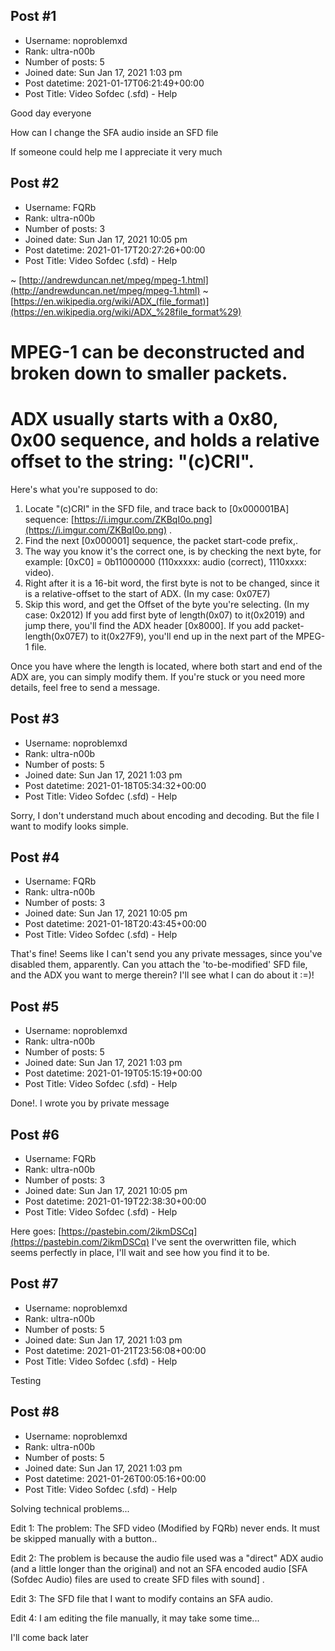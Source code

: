 ## Post #1
- Username: noproblemxd
- Rank: ultra-n00b
- Number of posts: 5
- Joined date: Sun Jan 17, 2021 1:03 pm
- Post datetime: 2021-01-17T06:21:49+00:00
- Post Title: Video Sofdec (.sfd) - Help

Good day everyone  

How can I change the SFA audio inside an SFD file  

If someone could help me I appreciate it very much
## Post #2
- Username: FQRb
- Rank: ultra-n00b
- Number of posts: 3
- Joined date: Sun Jan 17, 2021 10:05 pm
- Post datetime: 2021-01-17T20:27:26+00:00
- Post Title: Video Sofdec (.sfd) - Help

~ [http://andrewduncan.net/mpeg/mpeg-1.html](http://andrewduncan.net/mpeg/mpeg-1.html)
~ [https://en.wikipedia.org/wiki/ADX_(file_format)](https://en.wikipedia.org/wiki/ADX_%28file_format%29)
# MPEG-1 can be deconstructed and broken down to smaller packets.
# ADX usually starts with a 0x80, 0x00 sequence, and holds a relative offset to the string: "(c)CRI".

Here's what you're supposed to do:
1. Locate "(c)CRI" in the SFD file, and trace back to [0x000001BA] sequence: [https://i.imgur.com/ZKBqI0o.png](https://i.imgur.com/ZKBqI0o.png) .
2. Find the next [0x000001] sequence, the packet start-code prefix,.
3. The way you know it's the correct one, is by checking the next byte, for example: [0xC0] = 0b11000000 (110xxxxx: audio (correct), 1110xxxx: video).
5. Right after it is a 16-bit word, the first byte is not to be changed, since it is a relative-offset to the start of ADX. (In my case: 0x07E7)
6. Skip this word, and get the Offset of the byte you're selecting. (In my case: 0x2012)
If you add first byte of length(0x07) to it(0x2019) and jump there, you'll find the ADX header [0x8000].
If you add packet-length(0x07E7) to it(0x27F9), you'll end up in the next part of the MPEG-1 file.

Once you have where the length is located, where both start and end of the ADX are, you can simply modify them.
If you're stuck or you need more details, feel free to send a message.
## Post #3
- Username: noproblemxd
- Rank: ultra-n00b
- Number of posts: 5
- Joined date: Sun Jan 17, 2021 1:03 pm
- Post datetime: 2021-01-18T05:34:32+00:00
- Post Title: Video Sofdec (.sfd) - Help

Sorry, I don't understand much about encoding and decoding. But the file I want to modify looks simple.
## Post #4
- Username: FQRb
- Rank: ultra-n00b
- Number of posts: 3
- Joined date: Sun Jan 17, 2021 10:05 pm
- Post datetime: 2021-01-18T20:43:45+00:00
- Post Title: Video Sofdec (.sfd) - Help

That's fine!
Seems like I can't send you any private messages, since you've disabled them, apparently.
Can you attach the 'to-be-modified' SFD file, and the ADX you want to merge therein?
I'll see what I can do about it :=)!
## Post #5
- Username: noproblemxd
- Rank: ultra-n00b
- Number of posts: 5
- Joined date: Sun Jan 17, 2021 1:03 pm
- Post datetime: 2021-01-19T05:15:19+00:00
- Post Title: Video Sofdec (.sfd) - Help

Done!. I wrote you by private message
## Post #6
- Username: FQRb
- Rank: ultra-n00b
- Number of posts: 3
- Joined date: Sun Jan 17, 2021 10:05 pm
- Post datetime: 2021-01-19T22:38:30+00:00
- Post Title: Video Sofdec (.sfd) - Help

Here goes: [https://pastebin.com/2ikmDSCq](https://pastebin.com/2ikmDSCq)
I've sent the overwritten file, which seems perfectly in place, I'll wait and see how you find it to be.
## Post #7
- Username: noproblemxd
- Rank: ultra-n00b
- Number of posts: 5
- Joined date: Sun Jan 17, 2021 1:03 pm
- Post datetime: 2021-01-21T23:56:08+00:00
- Post Title: Video Sofdec (.sfd) - Help

Testing
## Post #8
- Username: noproblemxd
- Rank: ultra-n00b
- Number of posts: 5
- Joined date: Sun Jan 17, 2021 1:03 pm
- Post datetime: 2021-01-26T00:05:16+00:00
- Post Title: Video Sofdec (.sfd) - Help

Solving technical problems...

Edit 1:
The problem: The SFD video (Modified by FQRb) never ends.
It must be skipped manually with a button..

Edit 2:
The problem is because the audio file used was a "direct" ADX audio (and a little longer than the original) and not an SFA encoded audio [SFA (Sofdec Audio) files are used to create SFD files with sound] .

Edit 3:
The SFD file that I want to modify contains an SFA audio.

Edit 4:
  I am editing the file manually, it may take some time...

I'll come back later
